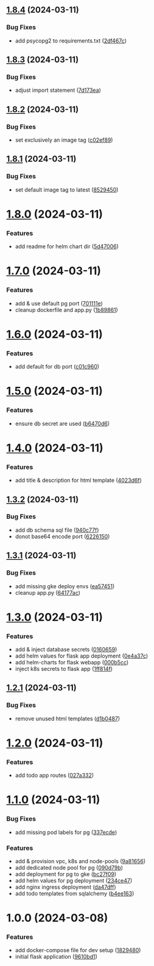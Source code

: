 ## [1.8.4](https://github.com/Ebaneck/gorgias-sre-assessment/compare/v1.8.3...v1.8.4) (2024-03-11)


### Bug Fixes

* add psycopg2 to requirements.txt ([2df467c](https://github.com/Ebaneck/gorgias-sre-assessment/commit/2df467cbcd6f11d15ff64284c8c920ede29a9cf7))

## [1.8.3](https://github.com/Ebaneck/gorgias-sre-assessment/compare/v1.8.2...v1.8.3) (2024-03-11)


### Bug Fixes

* adjust import statement ([7d173ea](https://github.com/Ebaneck/gorgias-sre-assessment/commit/7d173eabff53d342f473ea3155400fd8f402eb26))

## [1.8.2](https://github.com/Ebaneck/gorgias-sre-assessment/compare/v1.8.1...v1.8.2) (2024-03-11)


### Bug Fixes

* set exclusively an image tag ([c02ef89](https://github.com/Ebaneck/gorgias-sre-assessment/commit/c02ef89dfa1b7de2ee964d64b281ea89e5c2fb0f))

## [1.8.1](https://github.com/Ebaneck/gorgias-sre-assessment/compare/v1.8.0...v1.8.1) (2024-03-11)


### Bug Fixes

* set default image tag to latest ([8529450](https://github.com/Ebaneck/gorgias-sre-assessment/commit/85294508c897eb62da0c6be400c214a35ee7b74b))

# [1.8.0](https://github.com/Ebaneck/gorgias-sre-assessment/compare/v1.7.0...v1.8.0) (2024-03-11)


### Features

* add readme for helm chart dir ([5d47006](https://github.com/Ebaneck/gorgias-sre-assessment/commit/5d47006bf2498ee0681397d675a894b71f0004c3))

# [1.7.0](https://github.com/Ebaneck/gorgias-sre-assessment/compare/v1.6.0...v1.7.0) (2024-03-11)


### Features

* add & use default pg port ([701111e](https://github.com/Ebaneck/gorgias-sre-assessment/commit/701111ef7d7d9be64c4cbaf9a7c744e29b3fd1b4))
* cleanup dockerfile and app.py ([1b89861](https://github.com/Ebaneck/gorgias-sre-assessment/commit/1b89861df3c95f3ee016110404effecc98e718a6))

# [1.6.0](https://github.com/Ebaneck/gorgias-sre-assessment/compare/v1.5.0...v1.6.0) (2024-03-11)


### Features

* add default for db port ([c01c960](https://github.com/Ebaneck/gorgias-sre-assessment/commit/c01c96023aaae6b27a6409f02a89b8bf85ff4bb6))

# [1.5.0](https://github.com/Ebaneck/gorgias-sre-assessment/compare/v1.4.0...v1.5.0) (2024-03-11)


### Features

* ensure db secret are used ([b6470d6](https://github.com/Ebaneck/gorgias-sre-assessment/commit/b6470d63746effec19abb9955793426830162680))

# [1.4.0](https://github.com/Ebaneck/gorgias-sre-assessment/compare/v1.3.2...v1.4.0) (2024-03-11)


### Features

* add title & description for html template ([4023d6f](https://github.com/Ebaneck/gorgias-sre-assessment/commit/4023d6f535db0729e71acf0a703eae056e3e1211))

## [1.3.2](https://github.com/Ebaneck/gorgias-sre-assessment/compare/v1.3.1...v1.3.2) (2024-03-11)


### Bug Fixes

* add db schema sql file ([940c77f](https://github.com/Ebaneck/gorgias-sre-assessment/commit/940c77f85c2da9fe9e447c9469ce1e088a692fd2))
* donot base64 encode port ([6226150](https://github.com/Ebaneck/gorgias-sre-assessment/commit/622615049ac85e6c3cee4fe104290dfb9575cdc2))

## [1.3.1](https://github.com/Ebaneck/gorgias-sre-assessment/compare/v1.3.0...v1.3.1) (2024-03-11)


### Bug Fixes

* add missing gke deploy envs ([ea57451](https://github.com/Ebaneck/gorgias-sre-assessment/commit/ea5745139a5e8ecbd1fbed95cd976f86c9a86724))
* cleanup app.py ([64177ac](https://github.com/Ebaneck/gorgias-sre-assessment/commit/64177ac15372a19f15b3041b2cc719f650ce93e5))

# [1.3.0](https://github.com/Ebaneck/gorgias-sre-assessment/compare/v1.2.1...v1.3.0) (2024-03-11)


### Features

* add & inject database secrets ([0160659](https://github.com/Ebaneck/gorgias-sre-assessment/commit/01606599619c3dd17642e0467ae0f4ada317ade6))
* add helm values for flask app deployment ([0e4a37c](https://github.com/Ebaneck/gorgias-sre-assessment/commit/0e4a37c95c8634b979956a5852ad09438d2d55e0))
* add helm-charts for flask webapp ([000b5cc](https://github.com/Ebaneck/gorgias-sre-assessment/commit/000b5cc2c97950cb1403e47e89c63f1299b2dad5))
* inject k8s secrets to flask app ([1ff814f](https://github.com/Ebaneck/gorgias-sre-assessment/commit/1ff814f741e2c589f18f86e704fa6f3899edc239))

## [1.2.1](https://github.com/Ebaneck/gorgias-sre-assessment/compare/v1.2.0...v1.2.1) (2024-03-11)


### Bug Fixes

* remove unused html templates ([d1b0487](https://github.com/Ebaneck/gorgias-sre-assessment/commit/d1b04872555de1edd2860a0267916a4da9d7c245))

# [1.2.0](https://github.com/Ebaneck/gorgias-sre-assessment/compare/v1.1.0...v1.2.0) (2024-03-11)


### Features

* add todo app routes ([027a332](https://github.com/Ebaneck/gorgias-sre-assessment/commit/027a332acde4e22b58f5fdfad879b10b2119aae6))

# [1.1.0](https://github.com/Ebaneck/gorgias-sre-assessment/compare/v1.0.0...v1.1.0) (2024-03-11)


### Bug Fixes

* add missing pod labels for pg ([337ecde](https://github.com/Ebaneck/gorgias-sre-assessment/commit/337ecde984988853af8f3ba9d34b14fbc34b5900))


### Features

* add & provision vpc, k8s and node-pools ([9a81656](https://github.com/Ebaneck/gorgias-sre-assessment/commit/9a816560557781d3cf85cd6f8cb1fcb4bb5d6f4e))
* add dedicated node pool for pg ([090d79b](https://github.com/Ebaneck/gorgias-sre-assessment/commit/090d79bee5067fe569ab1e942fe0e925ca36f92e))
* add deployment for pg to gke ([bc27f09](https://github.com/Ebaneck/gorgias-sre-assessment/commit/bc27f0984213087b3294ee46986730413cb09de8))
* add helm values for pg deployment ([234ce47](https://github.com/Ebaneck/gorgias-sre-assessment/commit/234ce47d0ef41a87820ab0beddcb945811c28e48))
* add nginx ingress deployment ([da47dff](https://github.com/Ebaneck/gorgias-sre-assessment/commit/da47dff6d343639a8f5a328f1472fc0fa41eee1c))
* add todo templates from sqlalchemy ([b4ee163](https://github.com/Ebaneck/gorgias-sre-assessment/commit/b4ee1636fd07efe9a54ce8555272f08fe1119c1a))

# 1.0.0 (2024-03-08)


### Features

* add docker-compose file for dev setup ([1829480](https://github.com/Ebaneck/gorgias-sre-assessment/commit/1829480507e5d1ebc707b73d3ffb9e1adf245ef9))
* initial flask application ([9610bd1](https://github.com/Ebaneck/gorgias-sre-assessment/commit/9610bd19545184a2ff7715317cb29b0cec119f45))
